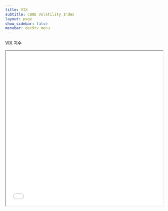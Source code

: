 ```yaml
---
title: VIX
subtitle: CBOE Volatility Index
layout: page
show_sidebar: false
menubar: dec9tv_menu
---
```


VIX 지수

<iframe id="tvc_frame_2cf3b5e506b91583c59f24e22e2232df" seamless="seamless" src="//tvcharts.investing.com/init.php?&carrier=bd2f7e982318ba67fb3f00d60919668c&time=1604386012&domain_ID=18&lang_ID=18&timezone_ID=88&pair_ID=44336&interval=86400&refresh=30&session=session&client=&user=guest&init_page=instrument&m_pids=&watchlist=&site=https://kr.investing.com" width="100%" height="500"></iframe>
